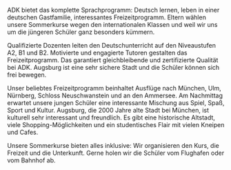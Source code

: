 ADK bietet das komplette Sprachprogramm: Deutsch lernen, leben in einer deutschen Gastfamilie, interessantes Freizeitprogramm. Eltern wählen unsere Sommerkurse wegen den internationalen Klassen und weil wir uns um die jüngeren Schüler ganz besonders kümmern.

Qualifizierte Dozenten leiten den Deutschunterricht auf den Niveaustufen A2, B1 und B2. Motivierte und engagierte Tutoren gestalten das Freizeitprogramm. Das garantiert gleichbleibende und zertifizierte Qualität bei ADK. Augsburg ist eine sehr sichere Stadt und die Schüler können sich frei bewegen.

Unser beliebtes Freizeitprogramm beinhaltet Ausflüge nach München, Ulm, Nürnberg, Schloss Neuschwanstein und an den Ammersee. Am Nachmittag erwartet unsere jungen Schüler eine interessante Mischung aus Spiel, Spaß, Sport und Kultur. Augsburg, die 2000 Jahre alte Stadt bei München, ist kulturell sehr interessant und freundlich. Es gibt eine historische Altstadt, viele Shopping-Möglichkeiten und ein studentisches Flair mit vielen Kneipen und Cafes.

Unsere Sommerkurse bieten alles inklusive: Wir organisieren den Kurs, die Freizeit und die Unterkunft. Gerne holen wir die Schüler vom Flughafen oder vom Bahnhof ab.
